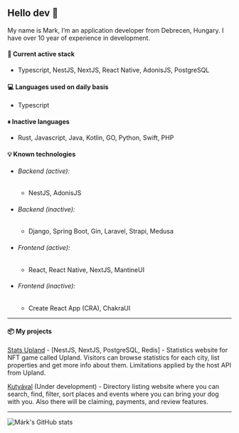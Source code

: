 ## Hello dev 👋

My name is Mark, I’m an application developer from Debrecen, Hungary. I have over 10 year of experience in development.

#### 🚀 Current active stack

- Typescript, NestJS, NextJS, React Native, AdonisJS, PostgreSQL

#### 💻 Languages used on daily basis

- Typescript

#### ⏸ Inactive languages

- Rust, Javascript, Java, Kotlin, GO, Python, Swift, PHP

#### 💡 Known technologies

- ###### Backend (active):
  - NestJS, AdonisJS

- ###### Backend (inactive):
  - Django, Spring Boot, Gin, Laravel, Strapi, Medusa

- ###### Frontend (active):
  - React, React Native, NextJS, MantineUI

- ###### Frontend (inactive):
  - Create React App (CRA), ChakraUI

---

#### 📦 My projects

[Stats Upland](https://stats-up.land) - [NestJS, NextJS, PostgreSQL, Redis] - Statistics website for NFT game called Upland. Visitors can browse statistics for each city, list properties and get more info about them. Limitations applied by the host API from Upland.

[Kutyával](https://kutyaval.hu) (Under development) - Directory listing website where you can search, find, filter, sort places and events where you can bring your dog with you. Also there will be claiming, payments, and review features.

---

![Márk's GitHub stats](https://github-readme-stats.vercel.app/api?username=sqveeze&show_icons=true&theme=dark)
